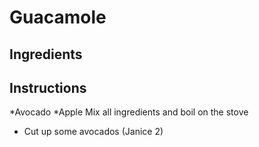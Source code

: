 # Guacamole
## Ingredients
## Instructions
*Avocado
*Apple
Mix all ingredients and boil on the stove
* Cut up some avocados (Janice 2)
